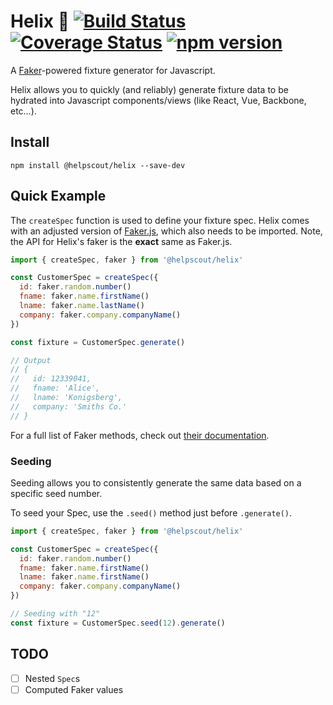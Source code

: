 # Helix 💠 [![Build Status](https://travis-ci.org/helpscout/helix.svg?branch=master)](https://travis-ci.org/helpscout/helix) [![Coverage Status](https://coveralls.io/repos/github/helpscout/helix/badge.svg?branch=master)](https://coveralls.io/github/helpscout/helix?branch=master) [![npm version](https://badge.fury.io/js/%40helpscout%2Fhelix.svg)](https://badge.fury.io/js/%40helpscout%2Fhelix)

A [Faker](https://github.com/marak/Faker.js/)-powered fixture generator for Javascript.

Helix allows you to quickly (and reliably) generate fixture data to be hydrated into Javascript components/views (like React, Vue, Backbone, etc…).


## Install

```
npm install @helpscout/helix --save-dev
```


## Quick Example

The `createSpec` function is used to define your fixture spec. Helix comes with an adjusted version of [Faker.js](https://github.com/marak/Faker.js/), which also needs to be imported. Note, the API for Helix's faker is the **exact** same as Faker.js.

```js
import { createSpec, faker } from '@helpscout/helix'

const CustomerSpec = createSpec({
  id: faker.random.number()
  fname: faker.name.firstName()
  lname: faker.name.lastName()
  company: faker.company.companyName()
})

const fixture = CustomerSpec.generate()

// Output
// {
//   id: 12339041,
//   fname: 'Alice',
//   lname: 'Konigsberg',
//   company: 'Smiths Co.'
// }
```

For a full list of Faker methods, check out [their documentation](https://github.com/marak/Faker.js/#api-methods).


### Seeding

Seeding allows you to consistently generate the same data based on a specific seed number.

To seed your Spec, use the `.seed()` method just before `.generate()`.

```js
import { createSpec, faker } from '@helpscout/helix'

const CustomerSpec = createSpec({
  id: faker.random.number()
  fname: faker.name.firstName()
  lname: faker.name.firstName()
  company: faker.company.companyName()
})

// Seeding with "12"
const fixture = CustomerSpec.seed(12).generate()
```


## TODO

* [ ] Nested `Spec`s
* [ ] Computed Faker values
